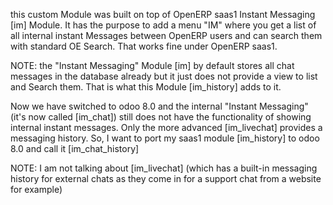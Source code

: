 this custom Module was built on top of OpenERP saas1 Instant Messaging [im] Module.
It has the purpose to add a menu "IM" where you get a list of all internal 
instant Messages between OpenERP users and can search them with standard OE Search. 
That works fine under OpenERP saas1.

NOTE: the "Instant Messaging" Module [im] by default stores all chat messages in the database 
already but it just does not provide a view to list and Search them. 
That is what this Module [im_history] adds to it.

Now we have switched to odoo 8.0 and the internal "Instant Messaging" (it's now called [im_chat]) 
still does not have the functionality of showing internal instant messages.
Only the more advanced [im_livechat] provides a messaging history. So, I want to port my 
saas1 module [im_history] to odoo 8.0 and call it [im_chat_history]

NOTE: I am not talking about [im_livechat] (which has a built-in messaging history for external chats 
as they come in for a support chat from a website for example)
